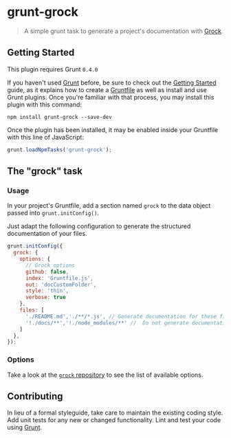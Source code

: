 # grunt-grock

> A simple grunt task to generate a project's documentation with [Grock](https://github.com/killercup/grock).

## Getting Started
This plugin requires Grunt `0.4.0`

If you haven't used [Grunt](http://gruntjs.com/) before, be sure to check out the [Getting Started](http://gruntjs.com/getting-started) guide, as it explains how to create a [Gruntfile](http://gruntjs.com/sample-gruntfile) as well as install and use Grunt plugins. Once you're familiar with that process, you may install this plugin with this command:

```shell
npm install grunt-grock --save-dev
```

Once the plugin has been installed, it may be enabled inside your Gruntfile with this line of JavaScript:

```js
grunt.loadNpmTasks('grunt-grock');
```

## The "grock" task

### Usage
In your project's Gruntfile, add a section named `grock` to the data object passed into `grunt.initConfig()`.

Just adapt the following configuration to generate the structured documentation of your files.

```js
grunt.initConfig({
  grock: {
    options: {
      // Grock options
      github: false,
      index: 'Gruntfile.js',
      out: 'docCustomFolder',
      style: 'thin',
      verbose: true
    },
    files: [
      './README.md','./**/*.js', // Generate documentation for these files
      '!./docs/**','!./node_modules/**' //  Do not generate documentation for these files
    ]
  },
});
```

### Options

Take a look at the [`grock` repository](https://github.com/killercup/grock) to see the list of available options.


## Contributing
In lieu of a formal styleguide, take care to maintain the existing coding style. Add unit tests for any new or changed functionality. Lint and test your code using [Grunt](http://gruntjs.com/).
